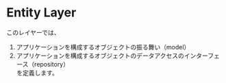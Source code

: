 # Entity Layer

このレイヤーでは、  
1. アプリケーションを構成するオブジェクトの振る舞い（model）
1. アプリケーションを構成するオブジェクトのデータアクセスのインターフェース（repository）    
を定義します。